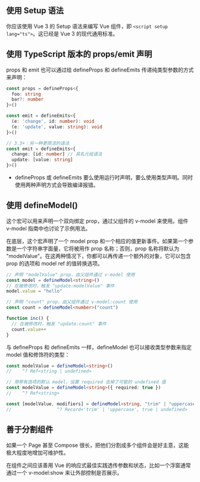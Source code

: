 ## 使用 Setup 语法

你应该使用 Vue 3 的 Setup 语法来编写 Vue 组件，即 `<script setup lang="ts">`。这已经是 Vue 3 的现代通用标准。

## 使用 TypeScript 版本的 props/emit 声明

props 和 emit 也可以通过给 defineProps 和 defineEmits 传递纯类型参数的方式来声明：

```typescript
const props = defineProps<{
  foo: string
  bar?: number
}>()

const emit = defineEmits<{
  (e: 'change', id: number): void
  (e: 'update', value: string): void
}>()

// 3.3+：另一种更简洁的语法
const emit = defineEmits<{
  change: [id: number] // 具名元组语法
  update: [value: string]
}>()
```

- defineProps 或 defineEmits 要么使用运行时声明，要么使用类型声明。同时使用两种声明方式会导致编译报错。

## 使用 defineModel()

这个宏可以用来声明一个双向绑定 prop，通过父组件的 v-model 来使用。组件 v-model 指南中也讨论了示例用法。

在底层，这个宏声明了一个 model prop 和一个相应的值更新事件。如果第一个参数是一个字符串字面量，它将被用作 prop 名称；否则，prop 名称将默认为 "modelValue"。在这两种情况下，你都可以再传递一个额外的对象，它可以包含 prop 的选项和 model ref 的值转换选项。

```typescript
// 声明 "modelValue" prop，由父组件通过 v-model 使用
const model = defineModel<string>()
// 在被修改时，触发 "update:modelValue" 事件
model.value = "hello"

// 声明 "count" prop，由父组件通过 v-model:count 使用
const count = defineModel<number>("count")

function inc() {
  // 在被修改时，触发 "update:count" 事件
  count.value++
}
```

与 defineProps 和 defineEmits 一样，defineModel 也可以接收类型参数来指定 model 值和修饰符的类型：

```typescript
const modelValue = defineModel<string>()
//    ^? Ref<string | undefined>

// 用带有选项的默认 model，设置 required 去掉了可能的 undefined 值
const modelValue = defineModel<string>({ required: true })
//    ^? Ref<string>

const [modelValue, modifiers] = defineModel<string, "trim" | "uppercase">()
//                 ^? Record<'trim' | 'uppercase', true | undefined>
```

## 善于分割组件

如果一个 Page 甚至 Compose 很长，把他们分割成多个组件会是好主意，这能极大程度地增加可维护性。

在组件之间应该善用 Vue 的响应式最佳实践透传参数和状态，比如一个浮窗通常通过一个 v-model:show 来让外部控制是否展示。

